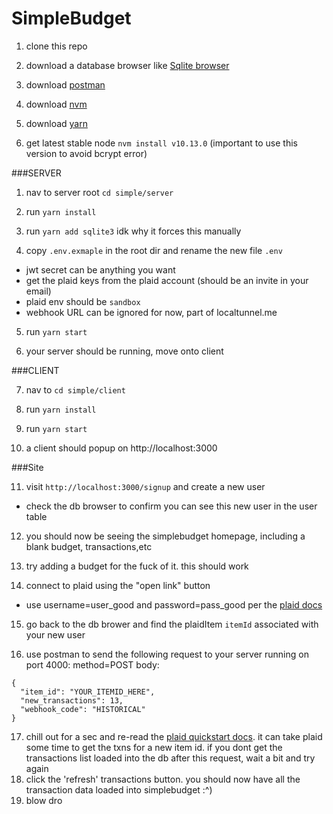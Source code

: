 # SimpleBudget

1. clone this repo

2. download a database browser like [Sqlite browser](https://sqlitebrowser.org/)

3. download [postman](https://www.getpostman.com/)

4. download [nvm](https://github.com/creationix/nvm)

5. download [yarn](https://yarnpkg.com/en/)

6. get latest stable node `nvm install v10.13.0` (important to use this version to avoid bcrypt error)

###SERVER

1. nav to server root `cd simple/server`

2. run `yarn install`

3. run `yarn add sqlite3` idk why it forces this manually

4. copy `.env.exmaple` in the root dir and rename the new file `.env`
  - jwt secret can be anything you want
  - get the plaid keys from the plaid account (should be an invite in your email)
  - plaid env should be `sandbox`
  - webhook URL can be ignored for now, part of localtunnel.me

5. run `yarn start`

6. your server should be running, move onto client

###CLIENT

7. nav to `cd simple/client`

8. run `yarn install`

9. run `yarn start`

10. a client should popup on http://localhost:3000

###Site

11. visit `http://localhost:3000/signup` and create a new user
  - check the db browser to confirm you can see this new user in the user table

12. you should now be seeing the simplebudget homepage, including a blank budget, transactions,etc

13. try adding a budget for the fuck of it. this should work

14. connect to plaid using the "open link" button 
  - use username=user_good and password=pass_good per the [plaid docs](https://plaid.com/docs/quickstart/)

15. go back to the db brower and find the plaidItem `itemId` associated with your new user

16. use postman to send the following request to your server running on port 4000:
method=POST
body:
```
{
  "item_id": "YOUR_ITEMID_HERE",
  "new_transactions": 13,
  "webhook_code": "HISTORICAL"
}
```
17. chill out for a sec and re-read the [plaid quickstart docs](https://plaid.com/docs/quickstart/). it can take plaid some time to get the txns for a new item id. if you dont get the transactions list loaded into the db after this request, wait a bit and try again
18. click the 'refresh' transactions button. you should now have all the transaction data loaded into simplebudget :^)
19. blow dro